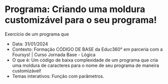 # Programa: Criando uma moldura customizável para o seu programa!
Exercício de um programa que 
- Data: 31/01/2024
- Contexto: Formação CÓDIGO DE BASE da Educ360° em parceria com a Foursys! | Curso Jornada Base - Lógica
- O que é: Um código de baixa complexidade de um programa que cria uma moldura de caracteres para o nome de seu programa de maneira customizável!
- Temas interativos: Função com parâmetros.
